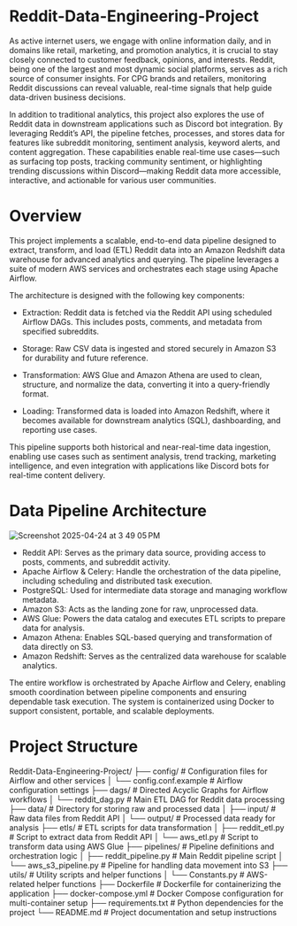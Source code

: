 # Reddit-Data-Engineering-Project 

As active internet users, we engage with online information daily, and in domains like retail, marketing, and promotion analytics, it is crucial to stay closely connected to customer feedback, opinions, and interests. Reddit, being one of the largest and most dynamic social platforms, serves as a rich source of consumer insights. For CPG brands and retailers, monitoring Reddit discussions can reveal valuable, real-time signals that help guide data-driven business decisions.

In addition to traditional analytics, this project also explores the use of Reddit data in downstream applications such as Discord bot integration. By leveraging Reddit’s API, the pipeline fetches, processes, and stores data for features like subreddit monitoring, sentiment analysis, keyword alerts, and content aggregation. These capabilities enable real-time use cases—such as surfacing top posts, tracking community sentiment, or highlighting trending discussions within Discord—making Reddit data more accessible, interactive, and actionable for various user communities.


# Overview
This project implements a scalable, end-to-end data pipeline designed to extract, transform, and load (ETL) Reddit data into an Amazon Redshift data warehouse for advanced analytics and querying. The pipeline leverages a suite of modern AWS services and orchestrates each stage using Apache Airflow.

The architecture is designed with the following key components:

  - Extraction: Reddit data is fetched via the Reddit API using scheduled Airflow DAGs. This includes posts, comments, and metadata from specified subreddits.
  
  - Storage: Raw CSV data is ingested and stored securely in Amazon S3 for durability and future reference.
  
  - Transformation: AWS Glue and Amazon Athena are used to clean, structure, and normalize the data, converting it into a query-friendly format.
  
  - Loading: Transformed data is loaded into Amazon Redshift, where it becomes available for downstream analytics (SQL), dashboarding, and reporting use cases.

This pipeline supports both historical and near-real-time data ingestion, enabling use cases such as sentiment analysis, trend tracking, marketing intelligence, and even integration with applications like Discord bots for real-time content delivery.

# Data Pipeline Architecture
![Screenshot 2025-04-24 at 3 49 05 PM](https://github.com/user-attachments/assets/995e4fc6-5aa6-4639-9434-2afde4a02602)

  - Reddit API: Serves as the primary data source, providing access to posts, comments, and subreddit activity.
  - Apache Airflow & Celery: Handle the orchestration of the data pipeline, including scheduling and distributed task execution.
  - PostgreSQL: Used for intermediate data storage and managing workflow metadata.
  - Amazon S3: Acts as the landing zone for raw, unprocessed data.
  - AWS Glue: Powers the data catalog and executes ETL scripts to prepare data for analysis.
  - Amazon Athena: Enables SQL-based querying and transformation of data directly on S3.
  - Amazon Redshift: Serves as the centralized data warehouse for scalable analytics.

The entire workflow is orchestrated by Apache Airflow and Celery, enabling smooth coordination between pipeline components and ensuring dependable task execution. The system is containerized using Docker to support consistent, portable, and scalable deployments.

# Project Structure
Reddit-Data-Engineering-Project/
├── config/                        # Configuration files for Airflow and other services
│   └── config.conf.example        # Airflow configuration settings
├── dags/                          # Directed Acyclic Graphs for Airflow workflows
│   └── reddit_dag.py              # Main ETL DAG for Reddit data processing
├── data/                          # Directory for storing raw and processed data
│   ├── input/                     # Raw data files from Reddit API
│   └── output/                    # Processed data ready for analysis
├── etls/                          # ETL scripts for data transformation
│   ├── reddit_etl.py              # Script to extract data from Reddit API
│   └── aws_etl.py                 # Script to transform data using AWS Glue
├── pipelines/                     # Pipeline definitions and orchestration logic
│   ├── reddit_pipeline.py         # Main Reddit pipeline script
│   └── aws_s3_pipeline.py         # Pipeline for handling data movement into S3
├── utils/                         # Utility scripts and helper functions
│   └── Constants.py               # AWS-related helper functions
├── Dockerfile                     # Dockerfile for containerizing the application
├── docker-compose.yml             # Docker Compose configuration for multi-container setup
├── requirements.txt               # Python dependencies for the project
└── README.md                      # Project documentation and setup instructions


